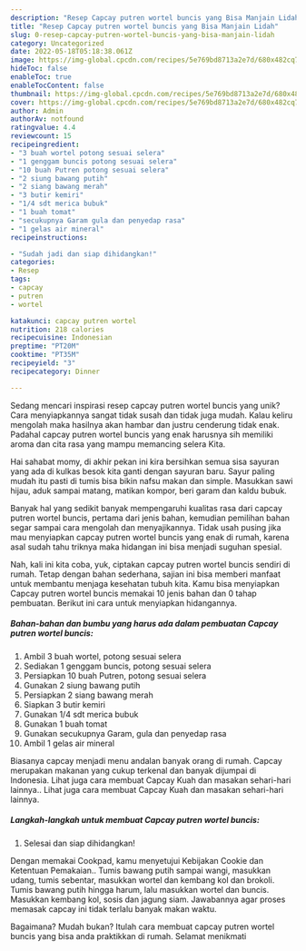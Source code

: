 ```yaml
---
description: "Resep Capcay putren wortel buncis yang Bisa Manjain Lidah"
title: "Resep Capcay putren wortel buncis yang Bisa Manjain Lidah"
slug: 0-resep-capcay-putren-wortel-buncis-yang-bisa-manjain-lidah
category: Uncategorized
date: 2022-05-18T05:18:38.061Z
image: https://img-global.cpcdn.com/recipes/5e769bd8713a2e7d/680x482cq70/capcay-putren-wortel-buncis-foto-resep-utama.jpg
hideToc: false
enableToc: true
enableTocContent: false
thumbnail: https://img-global.cpcdn.com/recipes/5e769bd8713a2e7d/680x482cq70/capcay-putren-wortel-buncis-foto-resep-utama.jpg
cover: https://img-global.cpcdn.com/recipes/5e769bd8713a2e7d/680x482cq70/capcay-putren-wortel-buncis-foto-resep-utama.jpg
author: Admin
authorAv: notfound
ratingvalue: 4.4
reviewcount: 15
recipeingredient:
- "3 buah wortel potong sesuai selera"
- "1 genggam buncis potong sesuai selera"
- "10 buah Putren potong sesuai selera"
- "2 siung bawang putih"
- "2 siang bawang merah"
- "3 butir kemiri"
- "1/4 sdt merica bubuk"
- "1 buah tomat"
- "secukupnya Garam gula dan penyedap rasa"
- "1 gelas air mineral"
recipeinstructions:

- "Sudah jadi dan siap dihidangkan!"
categories:
- Resep
tags:
- capcay
- putren
- wortel

katakunci: capcay putren wortel 
nutrition: 218 calories
recipecuisine: Indonesian
preptime: "PT20M"
cooktime: "PT35M"
recipeyield: "3"
recipecategory: Dinner

---
```





Sedang mencari inspirasi resep capcay putren wortel buncis yang unik? Cara menyiapkannya sangat tidak susah dan tidak juga mudah. Kalau keliru mengolah maka hasilnya akan hambar dan justru cenderung tidak enak. Padahal capcay putren wortel buncis yang enak harusnya sih memiliki aroma dan cita rasa yang mampu memancing selera Kita.





Hai sahabat momy, di akhir pekan ini kira bersihkan semua sisa sayuran yang ada di kulkas besok kita ganti dengan sayuran baru. Sayur paling mudah itu pasti di tumis bisa bikin nafsu makan dan simple. Masukkan sawi hijau, aduk sampai matang, matikan kompor, beri garam dan kaldu bubuk.

Banyak hal yang sedikit banyak mempengaruhi kualitas rasa dari capcay putren wortel buncis, pertama dari jenis bahan, kemudian pemilihan bahan segar sampai cara mengolah dan menyajikannya. Tidak usah pusing jika mau menyiapkan capcay putren wortel buncis yang enak di rumah, karena asal sudah tahu triknya maka hidangan ini bisa menjadi suguhan spesial.






Nah, kali ini kita coba, yuk, ciptakan capcay putren wortel buncis sendiri di rumah. Tetap dengan bahan sederhana, sajian ini bisa memberi manfaat untuk membantu menjaga kesehatan tubuh kita. Kamu bisa menyiapkan Capcay putren wortel buncis memakai 10 jenis bahan dan 0 tahap pembuatan. Berikut ini cara untuk menyiapkan hidangannya.

<!--inarticleads1-->

##### Bahan-bahan dan bumbu yang harus ada dalam pembuatan Capcay putren wortel buncis:

1. Ambil 3 buah wortel, potong sesuai selera
1. Sediakan 1 genggam buncis, potong sesuai selera
1. Persiapkan 10 buah Putren, potong sesuai selera
1. Gunakan 2 siung bawang putih
1. Persiapkan 2 siang bawang merah
1. Siapkan 3 butir kemiri
1. Gunakan 1/4 sdt merica bubuk
1. Gunakan 1 buah tomat
1. Gunakan secukupnya Garam, gula dan penyedap rasa
1. Ambil 1 gelas air mineral


Biasanya capcay menjadi menu andalan banyak orang di rumah. Capcay merupakan makanan yang cukup terkenal dan banyak dijumpai di Indonesia. Lihat juga cara membuat Capcay Kuah dan masakan sehari-hari lainnya.. Lihat juga cara membuat Capcay Kuah dan masakan sehari-hari lainnya. 

<!--inarticleads2-->

##### Langkah-langkah untuk membuat Capcay putren wortel buncis:


1. Selesai dan siap dihidangkan!

Dengan memakai Cookpad, kamu menyetujui Kebijakan Cookie dan Ketentuan Pemakaian.. Tumis bawang putih sampai wangi, masukkan udang, tumis sebentar, masukkan wortel dan kembang kol dan brokoli. Tumis bawang putih hingga harum, lalu masukkan wortel dan buncis. Masukkan kembang kol, sosis dan jagung siam. Jawabannya agar proses memasak capcay ini tidak terlalu banyak makan waktu. 

Bagaimana? Mudah bukan? Itulah cara membuat capcay putren wortel buncis yang bisa anda praktikkan di rumah. Selamat menikmati
